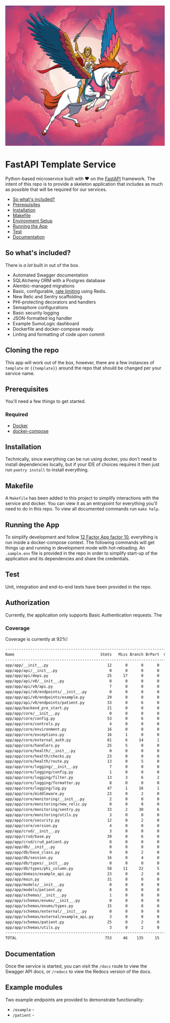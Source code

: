 ![Our mascot](docs/mascot.jpeg)

# FastAPI Template Service

Python-based microservice built with :heart: on the [FastAPI](https://github.com/tiangolo/fastapi) framework. The intent of this repo is to provide a skeleton application that includes as much as possible that will be required for our services. 

- [So what's included?](#so-whats-included)
- [Prerequisites](#prerequisites)
- [Installation](#installation)
- [Makefile](#makefile)
- [Environment Setup](#environment-setup)
- [Running the App](#running-the-app)
- [Test](#test)
- [Documentation](#documentation)

## So what's included?

There is _a lot_ built in out of the box. 

* Automated Swagger documentation
* SQLAlchemy ORM with a Postgres database
* Alembic-managed migrations
* Basic, configurable, [rate limiting](https://github.com/laurentS/slowapi) using Redis.
* New Relic and Sentry scaffolding
* PHI-protecting decorators and handlers 
* Semaphore configurations
* Basic security logging
* JSON-formatted log handler
* Example SumoLogic dashboard
* Dockerfile and docker-compose ready
* Linting and formatting of code upon commit

[comment]: <> (* JWT auth guards )
[comment]: <> (* [KodiakHQ]&#40;https://github.com/marketplace/kodiakhq&#41; integrations for automatic PR merging)

## Cloning the repo

This app will work out of the box, however, there are a few instances of `template` or `{{template}}` around the repo that should be changed per your service name.

## Prerequisites

You'll need a few things to get started.

### Required

* [Docker](https://docs.docker.com/get-docker/)
* [docker-compose](https://docs.docker.com/compose/install/)

## Installation

Technically, since everything can be run using docker, you don't need to install dependencies locally, but if your IDE of choices requires it then just run `poetry install` to install everything.

## Makefile

A `Makefile` has been added to this project to simplify interactions with the service and docker. You can view it as an entrypoint for everything you'll need to do in this repo. To view all documented commands run `make help`.

## Running the App

To simplify development and follow [12 Factor App factor 10](https://12factor.net/dev-prod-parity), everything is run inside a docker-compose context. The following commands will get things up and running in development mode with hot-reloading.  An `.sample.env` file is provided in the repo in order to simplify start-up of the application and its dependencies and share the credentials.

## Test

Unit, integration and end-to-end tests have been provided in the repo.  

[comment]: <> (* Unit tests: `make test`)

[comment]: <> (* E2E tests: `make test-e2e`. Note: you must run `make start` for these to run as they run inside the container.)

## Authorization

Currently, the application only supports Basic Authentication requests.  The


[comment]: <> (To correctly test an endpoint, you will need to generate a JWT that will pass internal validation checks.)

[comment]: <> (`npm run generateJwt` or `make generate-jwt` will produce the test JWT.)

### Coverage

Coverage is currently at 92%!

``` bash
-------------------------------------------------------------------------------------
Name                                      Stmts   Miss Branch BrPart  Cover   Missing
-------------------------------------------------------------------------------------
app/app/__init__.py                          12      0      0      0   100%
app/app/api/__init__.py                       0      0      0      0   100%
app/app/api/deps.py                          25     17      0      0    32%   10-15, 19-25, 29-35
app/app/api/v0/__init__.py                    0      0      0      0   100%
app/app/api/v0/api.py                         7      0      0      0   100%
app/app/api/v0/endpoints/__init__.py          0      0      0      0   100%
app/app/api/v0/endpoints/example.py          29      0      0      0   100%
app/app/api/v0/endpoints/patient.py          33      0      6      0   100%
app/app/backend_pre_start.py                 21      0      0      0   100%
app/app/core/__init__.py                      0      0      0      0   100%
app/app/core/config.py                       53      0      6      0   100%
app/app/core/controls.py                      4      0      0      0   100%
app/app/core/environment.py                  16      0      0      0   100%
app/app/core/exceptions.py                   16      1      0      0    94%   25
app/app/core/external_auth.py                81      6     14      1    91%   144-154
app/app/core/handlers.py                     25      5      0      0    80%   20-27
app/app/core/health/__init__.py               0      0      0      0   100%
app/app/core/health/checks.py                23      0      0      0   100%
app/app/core/health/route.py                 13      0      5      0   100%
app/app/core/logging/__init__.py              7      0      0      0   100%
app/app/core/logging/config.py                1      0      0      0   100%
app/app/core/logging/filter.py               13      3      6      2    63%   12, 17-18
app/app/core/logging/formatter.py             8      0      0      0   100%
app/app/core/logging/log.py                  47      1     16      1    97%   62
app/app/core/middleware.py                   23      0      2      0   100%
app/app/core/monitoring/__init__.py           2      0      0      0   100%
app/app/core/monitoring/new_relic.py          0      0      0      0   100%
app/app/core/monitoring/sentry.py            33      2     30      6    87%   19, 24, 34->42, 43->61, 66->82, 83->26
app/app/core/monitoring/utils.py              3      0      0      0   100%
app/app/core/security.py                     12      0      2      0   100%
app/app/core/version.py                       4      0      0      0   100%
app/app/crud/__init__.py                      3      0      0      0   100%
app/app/crud/base.py                         39      0      6      0   100%
app/app/crud/crud_patient.py                  8      0      0      0   100%
app/app/db/__init__.py                        0      0      0      0   100%
app/app/db/base_class.py                      9      0      2      0   100%
app/app/db/session.py                        16      0      4      0   100%
app/app/db/types/__init__.py                  0      0      0      0   100%
app/app/db/types/phi_column.py               58     11     22      5    75%   25-27, 41, 78, 86, 93-96, 106
app/app/domain/example_api.py                23      0      2      0   100%
app/app/main.py                              31      0      0      0   100%
app/app/models/__init__.py                    0      0      0      0   100%
app/app/models/patient.py                     8      0      0      0   100%
app/app/schemas/__init__.py                   1      0      0      0   100%
app/app/schemas/enums/__init__.py             0      0      0      0   100%
app/app/schemas/enums/types.py               15      0      8      0   100%
app/app/schemas/external/__init__.py          0      0      0      0   100%
app/app/schemas/external/example_api.py       3      0      0      0   100%
app/app/schemas/patient.py                   25      0      2      0   100%
app/app/schemas/utils.py                      3      0      2      0   100%
-------------------------------------------------------------------------------------
TOTAL                                       753     46    135     15    92%

```


## Documentation

Once the service is started, you can visit the `/docs` route to view the Swagger API docs, or `/redocs` to view the Redocs version of the docs.

## Example modules

Two example endpoints are provided to demonstrate functionality:
* `/example` - 
* `/patient` - 